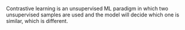 Contrastive learning is an unsupervised ML paradigm in which two unsupervised samples are used and the model will decide which one is similar, which is different.
